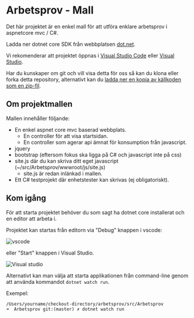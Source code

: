 # Arbetsprov - Mall

Det här projektet är en enkel mall för att utföra enklare arbetsprov i aspnetcore mvc / C#.

Ladda ner dotnet core SDK från webbplatsen [dot.net](https://www.microsoft.com/net/download).

Vi rekomenderar att projektet öppnas i [Visual Studio Code](https://code.visualstudio.com/download) eller [Visual Studio](https://visualstudio.microsoft.com/downloads/).

Har du kunskaper om git och vill visa detta för oss så kan du klona eller forka detta repository, alternativt kan du [ladda ner en kopia av källkoden som en zip-fil](https://github.com/simsod/arbetsprov/archive/master.zip).


## Om projektmallen

Mallen innehåller följande:

* En enkel aspnet core mvc baserad webbplats.
    * En controller för att visa startsidan.
    * En controller som agerar api ämnat för konsumption från javascript.                
* jquery
* bootstrap (eftersom fokus ska ligga på C# och javascript inte på css)
* site.js där du kan skriva ditt eget javascript (~/src/Arbetsprov/wwwroot/js/site.js)
    * site.js är redan inlänkad i mallen.
* Ett C# testprojekt där enhetstester kan skrivas (ej obligatoriskt).


## Kom igång

För att starta projektet behöver du som sagt ha dotnet core installerat och en editor att arbeta i.

Projektet kan startas från editorn via "Debug" knappen i vscode: 

![vscode](https://github.com/simsod/arbetsprov/blob/master/vscode.png?raw=true)

eller "Start" knappen i Visual Studio.

![Visual studio](https://github.com/simsod/arbetsprov/blob/master/vs.png?raw=true)

Alternativt kan man välja att starta applikationen från command-line genom att använda kommandot `dotnet watch run`.

Exempel:

```
/Users/yourname/checkout-directory/arbetsprov/src/Arbetsprov
➜  Arbetsprov git:(master) ✗ dotnet watch run
```



